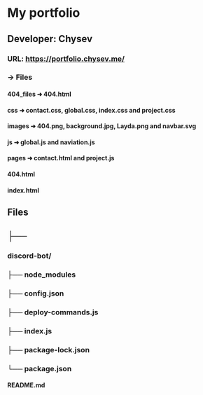 # My portfolio

## Developer: Chysev
### URL: https://portfolio.chysev.me/
### → Files

#### 404_files ➜ 404.html

#### css ➜ contact.css, global.css, index.css and project.css

#### images ➜ 404.png, background.jpg, Layda.png and navbar.svg

#### js ➜ global.js and naviation.js

#### pages ➜ contact.html and project.js

#### 404.html

#### index.html

## Files
## ├──

### discord-bot/
### ├── node_modules
### ├── config.json
### ├── deploy-commands.js
### ├── index.js
### ├── package-lock.json
### └── package.json


#### README.md
